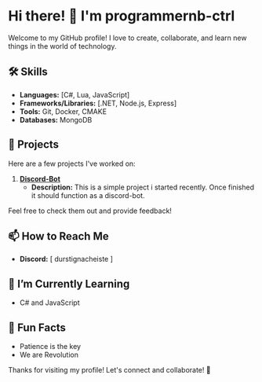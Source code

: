 # Hi there! 👋 I'm programmernb-ctrl

Welcome to my GitHub profile! I love to create, collaborate, and learn new things in the world of technology.

## 🛠 Skills

- **Languages:** [C#, Lua, JavaScript]
- **Frameworks/Libraries:** [.NET, Node.js, Express]
- **Tools:** Git, Docker, CMAKE
- **Databases:** MongoDB

## 🌟 Projects

Here are a few projects I've worked on:

1. **[Discord-Bot](https://github.com/programmernb-ctrl/Discord-Bot)**
   - **Description:** This is a simple project i started recently. Once finished it should function as a discord-bot.

Feel free to check them out and provide feedback!

## 📫 How to Reach Me

- **Discord:** [ durstignacheiste ]

## 🌱 I’m Currently Learning

- C# and JavaScript

## 🔗 Fun Facts

- Patience is the key
- We are Revolution 

Thanks for visiting my profile! Let's connect and collaborate! 🚀
